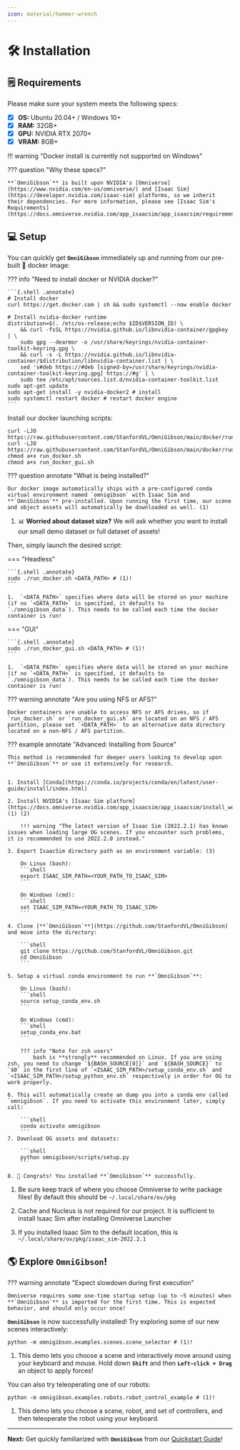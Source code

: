 ```yaml
---
icon: material/hammer-wrench
---
```


# 🛠️ **Installation**

## 🗒️ **Requirements**

Please make sure your system meets the following specs:

- [x] **OS:** Ubuntu 20.04+ / Windows 10+
- [x] **RAM:** 32GB+
- [x] **GPU:** NVIDIA RTX 2070+
- [x] **VRAM:** 8GB+

!!! warning "Docker install is currently not supported on Windows"

??? question "Why these specs?"
    
    **`OmniGibson`** is built upon NVIDIA's [Omniverse](https://www.nvidia.com/en-us/omniverse/) and [Isaac Sim](https://developer.nvidia.com/isaac-sim) platforms, so we inherit their dependencies. For more information, please see [Isaac Sim's Requirements](https://docs.omniverse.nvidia.com/app_isaacsim/app_isaacsim/requirements.html).

## 💻 **Setup**

You can quickly get **`OmniGibson`** immediately up and running from our pre-built 🐳 docker image:

??? info "Need to install docker or NVIDIA docker?"
    
    ```{.shell .annotate}
    # Install docker
    curl https://get.docker.com | sh && sudo systemctl --now enable docker

    # Install nvidia-docker runtime
    distribution=$(. /etc/os-release;echo $ID$VERSION_ID) \
        && curl -fsSL https://nvidia.github.io/libnvidia-container/gpgkey | \
        sudo gpg --dearmor -o /usr/share/keyrings/nvidia-container-toolkit-keyring.gpg \
        && curl -s -L https://nvidia.github.io/libnvidia-container/$distribution/libnvidia-container.list | \
        sed 's#deb https://#deb [signed-by=/usr/share/keyrings/nvidia-container-toolkit-keyring.gpg] https://#g' | \
        sudo tee /etc/apt/sources.list.d/nvidia-container-toolkit.list
    sudo apt-get update
    sudo apt-get install -y nvidia-docker2 # install
    sudo systemctl restart docker # restart docker engine
    ```

Install our docker launching scripts:
```shell
curl -LJO https://raw.githubusercontent.com/StanfordVL/OmniGibson/main/docker/run_docker.sh
curl -LJO https://raw.githubusercontent.com/StanfordVL/OmniGibson/main/docker/run_docker_gui.sh
chmod a+x run_docker.sh
chmod a+x run_docker_gui.sh
```

??? question annotate "What is being installed?"

    Our docker image automatically ships with a pre-configured conda virtual environment named `omnigibson` with Isaac Sim and **`OmniGibson`** pre-installed. Upon running the first time, our scene and object assets will automatically be downloaded as well. (1)

1.  📊 **Worried about dataset size?** We will ask whether you want to install our small demo dataset or full dataset of assets!


Then, simply launch the desired script:

=== "Headless"

    ```{.shell .annotate}
    sudo ./run_docker.sh <DATA_PATH> # (1)!
    ```

    1.  `<DATA_PATH>` specifies where data will be stored on your machine (if no `<DATA_PATH>` is specified, it defaults to `./omnigibson_data`). This needs to be called each time the docker container is run!


=== "GUI"

    ```{.shell .annotate}
    sudo ./run_docker_gui.sh <DATA_PATH> # (1)!
    ```

    1.  `<DATA_PATH>` specifies where data will be stored on your machine (if no `<DATA_PATH>` is specified, it defaults to `./omnigibson_data`). This needs to be called each time the docker container is run!

??? warning annotate "Are you using NFS or AFS?"

    Docker containers are unable to access NFS or AFS drives, so if `run_docker.sh` or `run_docker_gui.sh` are located on an NFS / AFS partition, please set `<DATA_PATH>` to an alternative data directory located on a non-NFS / AFS partition.

??? example annotate "Advanced: Installing from Source"

    This method is recommended for deeper users looking to develop upon **`OmniGibson`** or use it extensively for research. 

    
    1. Install [Conda](https://conda.io/projects/conda/en/latest/user-guide/install/index.html)

    2. Install NVIDIA's [Isaac Sim platform](https://docs.omniverse.nvidia.com/app_isaacsim/app_isaacsim/install_workstation.html) (1) (2)

        !!! warning "The latest version of Isaac Sim (2022.2.1) has known issues when loading large OG scenes. If you encounter such problems, it is recommended to use 2022.2.0 instead."

    3. Export IsaacSim directory path as an environment variable: (3)

        On Linux (bash):
        ```shell
        export ISAAC_SIM_PATH=<YOUR_PATH_TO_ISAAC_SIM>
        ```

        On Windows (cmd):
        ```shell
        set ISAAC_SIM_PATH=<YOUR_PATH_TO_ISAAC_SIM>
        ```

    4. Clone [**`OmniGibson`**](https://github.com/StanfordVL/OmniGibson) and move into the directory:

        ```shell
        git clone https://github.com/StanfordVL/OmniGibson.git
        cd OmniGibson
        ```

    5. Setup a virtual conda environment to run **`OmniGibson`**:

        On Linux (bash):
        ```shell
        source setup_conda_env.sh
        ```

        On Windows (cmd):
        ```shell
        setup_conda_env.bat
        ```

        ??? info "Note for zsh users"
            bash is **strongly** recommended on Linux. If you are using zsh, you need to change `${BASH_SOURCE[0]}` and `${BASH_SOURCE}` to `$0` in the first line of `<ISAAC_SIM_PATH>/setup_conda_env.sh` and `<ISAAC_SIM_PATH>/setup_python_env.sh` respectively in order for OG to work properly.
        
    6. This will automatically create an dump you into a conda env called `omnigibson`. If you need to activate this environment later, simply call:

        ```shell
        conda activate omnigibson
        ```
    7. Download OG assets and datasets:

        ```shell
        python omnigibson/scripts/setup.py
        ```

    8. 🎉 Congrats! You installed **`OmniGibson`** successfully.  

1. Be sure keep track of where you choose Omniverse to write package files! By default this should be `~/.local/share/ov/pkg`

2. Cache and Nucleus is not required for our project. It is sufficient to install Isaac Sim after installing Omniverse Launcher

3. If you installed Isaac Sim to the default location, this is `~/.local/share/ov/pkg/isaac_sim-2022.2.1`



## 🌎 **Explore `OmniGibson`!**

??? warning annotate "Expect slowdown during first execution"

    Omniverse requires some one-time startup setup (up to ~5 minutes) when **`OmniGibson`** is imported for the first time. This is expected behavior, and should only occur once!

**`OmniGibson`** is now successfully installed! Try exploring some of our new scenes interactively:

```{.shell .annotate}
python -m omnigibson.examples.scenes.scene_selector # (1)!
```

1. This demo lets you choose a scene and interactively move around using your keyboard and mouse. Hold down **`Shift`** and then **`Left-click + Drag`** an object to apply forces!

You can also try teleoperating one of our robots:

```{.shell .annotate}
python -m omnigibson.examples.robots.robot_control_example # (1)!
```

1. This demo lets you choose a scene, robot, and set of controllers, and then teleoperate the robot using your keyboard.

***

**Next:** Get quickly familiarized with **`OmniGibson`** from our [Quickstart Guide](./quickstart.md)!
